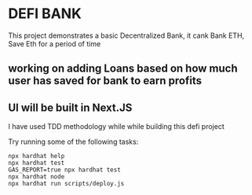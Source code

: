 # DEFI BANK

This project demonstrates a basic Decentralized Bank, it cank Bank ETH, Save Eth for a period of time 

## working on adding Loans based on how much user has saved for bank to earn profits

## UI will be built in Next.JS 
I have used TDD methodology while while building this defi project


Try running some of the following tasks:

```shell
npx hardhat help
npx hardhat test
GAS_REPORT=true npx hardhat test
npx hardhat node
npx hardhat run scripts/deploy.js
```
